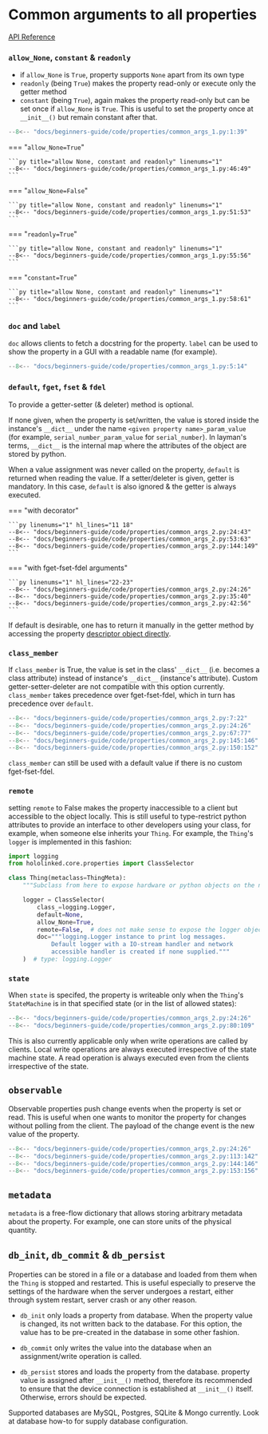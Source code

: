 # Common arguments to all properties

[API Reference](../../../api-reference/property/index.md)

### `allow_None`, `constant` & `readonly`

- if `allow_None` is `True`, property supports `None` apart from its own type
- `readonly` (being `True`) makes the property read-only or execute only the getter method
- `constant` (being `True`), again makes the property read-only but can be set once if `allow_None` is `True`.
  This is useful to set the property once at `__init__()` but remain constant after that.

```py title="allow None, constant and readonly" linenums="1" hl_lines="11 19 27 28 36"
--8<-- "docs/beginners-guide/code/properties/common_args_1.py:1:39"
```

=== "`allow_None=True`"

    ```py title="allow None, constant and readonly" linenums="1"
    --8<-- "docs/beginners-guide/code/properties/common_args_1.py:46:49"
    ```

=== "`allow_None=False`"

    ```py title="allow None, constant and readonly" linenums="1"
    --8<-- "docs/beginners-guide/code/properties/common_args_1.py:51:53"
    ```

=== "`readonly=True`"

    ```py title="allow None, constant and readonly" linenums="1"
    --8<-- "docs/beginners-guide/code/properties/common_args_1.py:55:56"
    ```

=== "`constant=True`"

    ```py title="allow None, constant and readonly" linenums="1"
    --8<-- "docs/beginners-guide/code/properties/common_args_1.py:58:61"
    ```

### `doc` and `label`

`doc` allows clients to fetch a docstring for the property. `label` can be used to show the property
in a GUI with a readable name (for example).

```py title="allow None, constant and readonly" linenums="1" hl_lines="8-9"
--8<-- "docs/beginners-guide/code/properties/common_args_1.py:5:14"
```

### `default`, `fget`, `fset` & `fdel`

To provide a getter-setter (& deleter) method is optional.

If none given, when the property is set/written, the value is stored inside the instance's `__dict__` under the name `<given property name>_param_value`
(for example, `serial_number_param_value` for `serial_number`). In layman's terms, `__dict__` is the internal map where the attributes of the object are stored by python.

When a value assignment was never called on the property, `default` is returned when reading the value. If a setter/deleter is given, getter is mandatory. In this case, `default` is also ignored & the getter is always executed.

=== "with decorator"

    ```py linenums="1" hl_lines="11 18"
    --8<-- "docs/beginners-guide/code/properties/common_args_2.py:24:43"
    --8<-- "docs/beginners-guide/code/properties/common_args_2.py:53:63"
    --8<-- "docs/beginners-guide/code/properties/common_args_2.py:144:149"
    ```

=== "with fget-fset-fdel arguments"

    ```py linenums="1" hl_lines="22-23"
    --8<-- "docs/beginners-guide/code/properties/common_args_2.py:24:26"
    --8<-- "docs/beginners-guide/code/properties/common_args_2.py:35:40"
    --8<-- "docs/beginners-guide/code/properties/common_args_2.py:42:56"
    ```

If default is desirable, one has to return it manually in the getter method by accessing the property [descriptor object directly](../#__codelineno-2-15).

### `class_member`

If `class_member` is True, the value is set in the class' `__dict__` (i.e. becomes a class attribute)
instead of instance's `__dict__` (instance's attribute).
Custom getter-setter-deleter are not compatible with this option currently. `class_member` takes precedence over fget-fset-fdel,
which in turn has precedence over `default`.

```py title="class member" linenums="1" hl_lines="26"
--8<-- "docs/beginners-guide/code/properties/common_args_2.py:7:22"
--8<-- "docs/beginners-guide/code/properties/common_args_2.py:24:26"
--8<-- "docs/beginners-guide/code/properties/common_args_2.py:67:77"
--8<-- "docs/beginners-guide/code/properties/common_args_2.py:145:146"
--8<-- "docs/beginners-guide/code/properties/common_args_2.py:150:152"
```

`class_member` can still be used with a default value if there is no custom fget-fset-fdel.

### `remote`

setting `remote` to False makes the property inaccessible to a client but accessible to the object locally. This is still useful to type-restrict python attributes to provide an interface to other developers using your class, for example, when someone else inherits your `Thing`. For example, the `Thing`'s `logger` is implemented in this fashion:

```py title="local properties" linenums="1" hl_lines="11"
import logging
from hololinked.core.properties import ClassSelector

class Thing(metaclass=ThingMeta):
    """Subclass from here to expose hardware or python objects on the network"""

    logger = ClassSelector(
        class_=logging.Logger,
        default=None,
        allow_None=True,
        remote=False,  # does not make sense to expose the logger object
        doc="""logging.Logger instance to print log messages.
            Default logger with a IO-stream handler and network
            accessible handler is created if none supplied."""
    )  # type: logging.Logger
```

### `state`

When `state` is specifed, the property is writeable only when the `Thing`'s `StateMachine` is in that specified state (or
in the list of allowed states):

```py title="state machine state" linenums="1" hl_lines="28"
--8<-- "docs/beginners-guide/code/properties/common_args_2.py:24:26"
--8<-- "docs/beginners-guide/code/properties/common_args_2.py:80:109"
```

This is also currently applicable only when write operations are called by clients. Local write operations are always executed irrespective of the state machine state. A read operation is always executed even from the clients irrespective of the state.

## `observable`

Observable properties push change events when the property is set or read. This is useful when one wants to monitor the
property for changes without polling from the client. The payload of the change event is the new value of the property.

```py title="observable" linenums="1" hl_lines="29"
--8<-- "docs/beginners-guide/code/properties/common_args_2.py:24:26"
--8<-- "docs/beginners-guide/code/properties/common_args_2.py:113:142"
--8<-- "docs/beginners-guide/code/properties/common_args_2.py:144:146"
--8<-- "docs/beginners-guide/code/properties/common_args_2.py:153:156"
```

## `metadata`

`metadata` is a free-flow dictionary that allows storing arbitrary metadata about the property. For example, one can store units of the physical
quantity.

## `db_init`, `db_commit` & `db_persist`

Properties can be stored in a file or a database and loaded from them when the `Thing` is stopped and restarted. This is useful especially to preserve the settings of the hardware when the server undergoes a restart, either through system restart, server crash or any other reason.

- `db_init` only loads a property from database. When the property value is changed, its not written back to the database.
  For this option, the value has to be pre-created in the database in some other fashion.

- `db_commit` only writes the value into the database when an assignment/write operation is called.

- `db_persist` stores and loads the property from the database. property value is assigned after `__init__()` method, therefore its recommended to ensure that the device connection is established at `__init__()` itself. Otherwise, errors should be expected.

Supported databases are MySQL, Postgres, SQLite & Mongo currently. Look at database how-to for supply database configuration.
